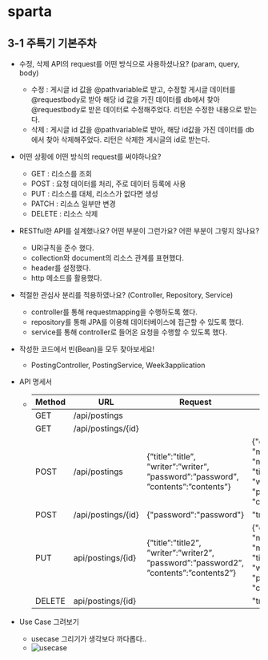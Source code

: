 # sparta

## 3-1 주특기 기본주차
  * 수정, 삭제 API의 request를 어떤 방식으로 사용하셨나요? (param, query, body)
    * 수정 : 게시글 id 값을 @pathvariable로 받고, 수정할 게시글 데이터를 @requestbody로 받아 해당 id 값을 가진 데이터를 db에서 찾아 @requestbody로 받은 데이터로 수정해주었다.
    리턴은 수정한 내용으로 받는다.
    * 삭제 : 게시글 id 값을 @pathvariable로 받아, 해당 id값을 가진 데이터를 db에서 찾아 삭제해주었다. 리턴은 삭제한 게시글의 id로 받는다.
    
  * 어떤 상황에 어떤 방식의 request를 써야하나요?
    * GET : 리소스를 조회
    * POST : 요청 데이터를 처리, 주로 데이터 등록에 사용
    * PUT : 리소스를 대체, 리소스가 없다면 생성
    * PATCH : 리소스 일부만 변경
    * DELETE : 리소스 삭제
    
  * RESTful한 API를 설계했나요? 어떤 부분이 그런가요? 어떤 부분이 그렇지 않나요?
    * URI규칙을 준수 했다.
    * collection와 document의 리소스 관계를 표현했다.
    * header를 설정했다.
    * http 메소드를 활용했다.

  * 적절한 관심사 분리를 적용하였나요? (Controller, Repository, Service)
    * controller를 통해 requestmapping을 수행하도록 했다.
    * repository를 통해 JPA를 이용해 데이터베이스에 접근할 수 있도록 했다.
    * service를 통해 controller로 들어온 요청을 수행할 수 있도록 했다.
  
  * 작성한 코드에서 빈(Bean)을 모두 찾아보세요!
    * PostingController, PostingService, Week3application
  
  * API 명세서
    * Method | URL | Request | Response
      ---|---|---|---
      GET|/api/postings||
      GET|/api/postings/{id}||
      POST|/api/postings|{”title”:”title”, ”writer”:”writer”, ”password”:”password”, ”contents”:”contents”}|{"createdAt":"createdAt", "modifiedAt": "modifiedAt", "id": 1, "title": "title", "writer": "writer", "password": "password", "contents": "contents"}
      POST|/api/postings/{id}|{"password":"password"}|"true"
      PUT|api/postings/{id}|{”title”:”title2”, ”writer”:”writer2”, ”password”:”password2”, ”contents”:”contents2”}|{"createdAt":"createdAt", "modifiedAt": "modifiedAt", "id": 1, "title": "title2", "writer": "writer2", "password": "password2", "contents": "contents2"}
      DELETE|api/postings/{id}||"true"
  * Use Case 그려보기
     * usecase 그리기가 생각보다 까다롭다..
     * ![usecase](https://user-images.githubusercontent.com/87316155/181411467-ca7b52f9-7c29-4d80-a59d-802cdf85d960.jpg)

 
  
 

